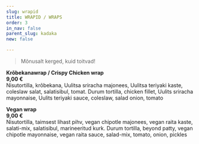```yaml
---
slug: wrapid
title: WRAPID / WRAPS
order: 3
in_nav: false
parent_slug: kadaka
new: false

---
```

<div class="ellipsis"></div>

> Mõnusalt kerged, kuid toitvad!

<span class="spicy"></span> **Krõbekanawrap / Crispy Chicken wrap**  
**9,00 €**  
<span class="koostis">Nisutortilla, krõbekana, Uulitsa sriracha majonees, Uulitsa teriyaki kaste, coleslaw salat, salatisibul, tomat. Durum tortilla, chicken fillet, Uulits sriracha mayonnaise, Uulits teriyaki sauce, coleslaw, salad onion, tomato</span>

**Vegan wrap**  
**9,00 €**  
<span class="koostis">Nisutortilla, taimsest lihast pihv, vegan chipotle majonees, vegan raita kaste, salati-mix, salatisibul, marineeritud kurk. Durum tortilla, beyond patty, vegan chipotle mayonnaise, vegan raita sauce, salad-mix, tomato, onion, pickles</span> <span class="vegan"></span>